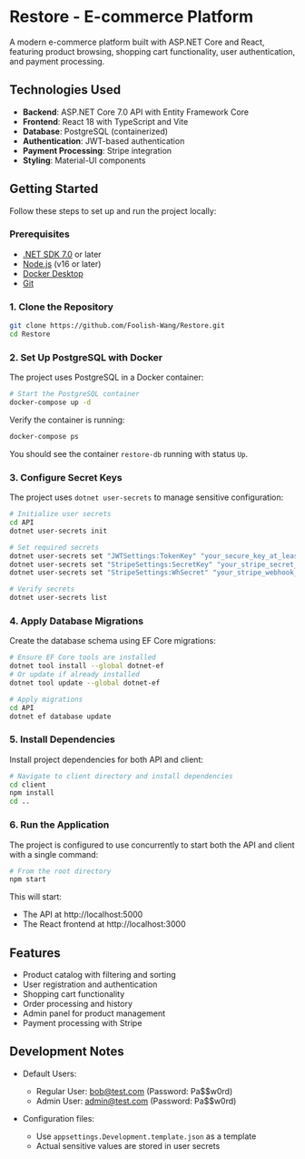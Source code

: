 # Restore - E-commerce Platform

A modern e-commerce platform built with ASP.NET Core and React, featuring product browsing, shopping cart functionality, user authentication, and payment processing.

## Technologies Used

- **Backend**: ASP.NET Core 7.0 API with Entity Framework Core
- **Frontend**: React 18 with TypeScript and Vite
- **Database**: PostgreSQL (containerized)
- **Authentication**: JWT-based authentication
- **Payment Processing**: Stripe integration
- **Styling**: Material-UI components

## Getting Started

Follow these steps to set up and run the project locally:

### Prerequisites

- [.NET SDK 7.0](https://dotnet.microsoft.com/download) or later
- [Node.js](https://nodejs.org/) (v16 or later)
- [Docker Desktop](https://www.docker.com/products/docker-desktop)
- [Git](https://git-scm.com/)

### 1. Clone the Repository

```bash
git clone https://github.com/Foolish-Wang/Restore.git
cd Restore
```

### 2. Set Up PostgreSQL with Docker

The project uses PostgreSQL in a Docker container:

```bash
# Start the PostgreSQL container
docker-compose up -d
```

Verify the container is running:

```bash
docker-compose ps
```

You should see the container `restore-db` running with status `Up`.

### 3. Configure Secret Keys

The project uses `dotnet user-secrets` to manage sensitive configuration:

```bash
# Initialize user secrets
cd API
dotnet user-secrets init

# Set required secrets
dotnet user-secrets set "JWTSettings:TokenKey" "your_secure_key_at_least_32_chars_long"
dotnet user-secrets set "StripeSettings:SecretKey" "your_stripe_secret_key"
dotnet user-secrets set "StripeSettings:WhSecret" "your_stripe_webhook_secret"

# Verify secrets
dotnet user-secrets list
```

### 4. Apply Database Migrations

Create the database schema using EF Core migrations:

```bash
# Ensure EF Core tools are installed
dotnet tool install --global dotnet-ef
# Or update if already installed
dotnet tool update --global dotnet-ef

# Apply migrations
cd API
dotnet ef database update
```

### 5. Install Dependencies

Install project dependencies for both API and client:

```bash
# Navigate to client directory and install dependencies
cd client
npm install
cd ..
```

### 6. Run the Application

The project is configured to use concurrently to start both the API and client with a single command:

```bash
# From the root directory
npm start
```

This will start:

- The API at http://localhost:5000
- The React frontend at http://localhost:3000

## Features

- Product catalog with filtering and sorting
- User registration and authentication
- Shopping cart functionality
- Order processing and history
- Admin panel for product management
- Payment processing with Stripe

## Development Notes

- Default Users:

  - Regular User: bob@test.com (Password: Pa$$w0rd)
  - Admin User: admin@test.com (Password: Pa$$w0rd)

- Configuration files:
  - Use `appsettings.Development.template.json` as a template
  - Actual sensitive values are stored in user secrets
